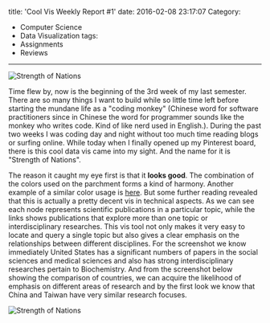 title: 'Cool Vis Weekly Report #1'
date: 2016-02-08 23:17:07
Category:
- Computer Science
- Data Visualization
tags:
- Assignments
- Reviews
---

![Strength of Nations](images/sonus.png)

Time flew by, now is the beginning of the 3rd week of my last semester. There are so many things I want to build while so little time left before starting the mundane life as a "coding monkey" (Chinese word for software practitioners since in Chinese the word for programmer sounds like the monkey who writes code. Kind of like nerd used in English.). During the past two weeks I was coding day and night without too much time reading blogs or surfing online. While today when I finally opened up my Pinterest board, there is this cool data vis came into my sight. And the name for it is "Strength of Nations".

The reason it caught my eye first is that it **looks good**. The combination of the colors used on the parchment forms a kind of harmony. Another example of a similar color usage is [here](http://ethanschoonover.com/solarized). But some further reading revealed that this is actually a pretty decent vis in technical aspects. As we can see each node represents scientific publications in a particular topic, while the links shows publications that explore more than one topic or interdisciplinary researches. This vis tool not only makes it very easy to locate and query a single topic but also gives a clear emphasis on the relationships between different disciplines. For the screenshot we know immediately United States has a significant numbers of papers in the social sciences and medical sciences and also has strong interdisciplinary researches pertain to Biochemistry. And from the screenshot below showing the comparison of countries, we can acquire the likelihood of emphasis on different areas of research and by the first look we know that China and Taiwan have very similar research focuses.

![Strength of Nations](images/strengthofnations.png)
